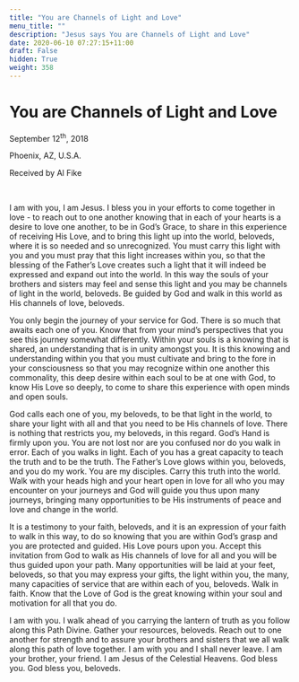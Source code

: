 ```yaml
---
title: "You are Channels of Light and Love"
menu_title: ""
description: "Jesus says You are Channels of Light and Love"
date: 2020-06-10 07:27:15+11:00
draft: False
hidden: True
weight: 358
---
```

# You are Channels of Light and Love

September 12<sup>th</sup>, 2018

Phoenix, AZ, U.S.A.

Received by Al Fike

 

I am with you, I am Jesus. I bless you in your efforts to come together in love - to reach out to one another knowing that in each of your hearts is a desire to love one another, to be in God’s Grace, to share in this experience of receiving His Love, and to bring this light up into the world, beloveds, where it is so needed and so unrecognized. You must carry this light with you and you must pray that this light increases within you, so that the blessing of the Father’s Love creates such a light that it will indeed be expressed and expand out into the world. In this way the souls of your brothers and sisters may feel and sense this light and you may be channels of light in the world, beloveds. Be guided by God and walk in this world as His channels of love, beloveds. 

You only begin the journey of your service for God. There is so much that awaits each one of you. Know that from your mind’s perspectives that you see this journey somewhat differently. Within your souls is a knowing that is shared, an understanding that is in unity amongst you. It is this knowing and understanding within you that you must cultivate and bring to the fore in your consciousness so that you may recognize within one another this commonality, this deep desire within each soul to be at one with God, to know His Love so deeply, to come to share this experience with open minds and open souls. 

God calls each one of you, my beloveds, to be that light in the world, to share your light with all and that you need to be His channels of love. There is nothing that restricts you, my beloveds, in this regard. God’s Hand is firmly upon you. You are not lost nor are you confused nor do you walk in error. Each of you walks in light. Each of you has a great capacity to teach the truth and to be the truth. The Father’s Love glows within you, beloveds, and you do my work. You are my disciples. Carry this truth into the world. Walk with your heads high and your heart open in love for all who you may encounter on your journeys and God will guide you thus upon many journeys, bringing many opportunities to be His instruments of peace and love and change in the world. 

It is a testimony to your faith, beloveds, and it is an expression of your faith to walk in this way, to do so knowing that you are within God’s grasp and you are protected and guided. His Love pours upon you. Accept this invitation from God to walk as His channels of love for all and you will be thus guided upon your path. Many opportunities will be laid at your feet, beloveds, so that you may express your gifts, the light within you, the many, many capacities of service that are within each of you, beloveds. Walk in faith. Know that the Love of God is the great knowing within your soul and motivation for all that you do.

I am with you. I walk ahead of you carrying the lantern of truth as you follow along this Path Divine. Gather your resources, beloveds. Reach out to one another for strength and to assure your brothers and sisters that we all walk along this path of love together. I am with you and I shall never leave. I am your brother, your friend. I am Jesus of the Celestial Heavens. God bless you. God bless you, beloveds.